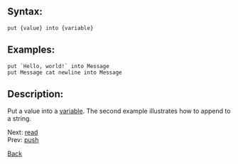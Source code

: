 ## Syntax:
`put {value} into {variable}`
## Examples:
``put `Hello, world!` into Message``  
`put Message cat newline into Message`

## Description:
Put a value into a [variable](variable.md). The second example illustrates how to append to a string.

Next: [read](read.md)  
Prev: [push](push.md)

[Back](../README.md)
